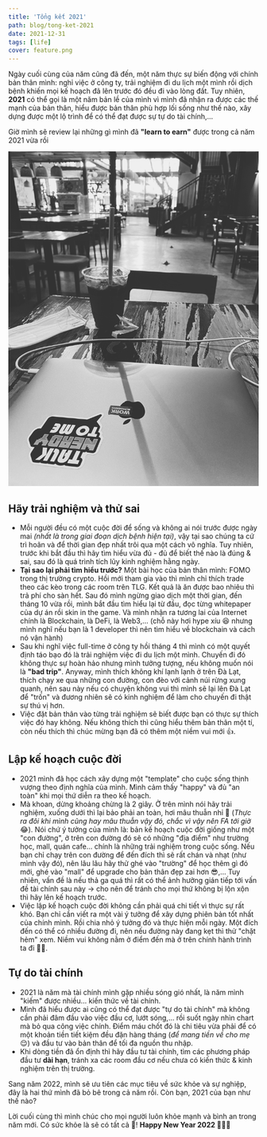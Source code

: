 ```yaml
---
title: 'Tổng kết 2021'
path: blog/tong-ket-2021
date: 2021-12-31
tags: [life]
cover: feature.png
---
```


Ngày cuối cùng của năm cũng đã đến, một năm thực sự biến động với chính bản thân mình: nghỉ việc ở công ty, trải nghiệm đi du lịch một mình rồi dịch bệnh khiến mọi kế hoạch đã lên trước đó đều đi vào lòng đất. Tuy nhiên, **2021** có thể gọi là một năm bản lề của mình vì mình đã nhận ra được các thế mạnh của bản thân, hiểu được bản thân phù hợp lối sống như thế nào, xây dựng được một lộ trình để có thể đạt được sự tự do tài chính,...

Giờ mình sẽ review lại những gì mình đã **"learn to earn"** được trong cả năm 2021 vừa rồi

![](./tch.jpg)

## Hãy trải nghiệm và thử sai

- Mỗi người đều có một cuộc đời để sống và không ai nói trước được ngày mai _(nhất là trong giai đoạn dịch bệnh hiện tại)_, vậy tại sao chúng ta cứ trì hoãn và để thời gian đẹp nhất trôi qua một cách vô nghĩa. Tuy nhiên, trước khi bắt đầu thì hãy tìm hiểu vừa đủ - đủ để biết thế nào là đúng & sai, sau đó là quá trình tích lũy kinh nghiệm hằng ngày.
- **Tại sao lại phải tìm hiểu trước?** Một bài học của bản thân mình: FOMO trong thị trường crypto. Hồi mới tham gia vào thì mình chỉ thích trade theo các kèo trong các room trên TLG. Kết quả là ăn được bao nhiêu thì trả phí cho sàn hết. Sau đó mình ngừng giao dịch một thời gian, đến tháng 10 vừa rồi, mình bắt đầu tìm hiểu lại từ đầu, đọc từng whitepaper của dự án rồi skin in the game. Và mình nhận ra tương lai của Internet chính là Blockchain, là DeFi, là Web3,... (chỗ này hơi hype xíu 😆 nhưng mình nghĩ nếu bạn là 1 developer thì nên tìm hiểu về blockchain và cách nó vận hành)
- Sau khi nghĩ việc full-time ở công ty hồi tháng 4 thì mình có một quyết định táo bạo đó là trải nghiệm việc đi du lịch một mình. Chuyến đi đó không thực sự hoàn hảo nhưng mình tưởng tượng, nếu không muốn nói là **"bad trip"**. Anyway, mình thích không khí lạnh lạnh ở trên Đà Lạt, thích chạy xe qua những con đường, con đèo với cảnh núi rừng xung quanh, nên sau này nếu có chuyện không vui thì mình sẽ lại lên Đà Lạt để "trốn" và đương nhiên sẽ có kinh nghiệm để làm cho chuyến đi thật sự thú vị hơn.
- Việc đặt bản thân vào từng trải nghiệm sẽ biết được bạn có thực sự thích việc đó hay không. Nếu không thích thì cũng hiểu thêm bản thân một tí, còn nếu thích thì chúc mừng bạn đã có thêm một niềm vui mới 👍.

## Lập kế hoạch cuộc đời

- 2021 mình đã học cách xây dựng một "template" cho cuộc sống thịnh vượng theo định nghĩa của mình. Mình cảm thấy "happy" và đủ "an toàn" khi mọi thứ diễn ra theo kế hoạch.
- Mà khoan, dừng khoảng chừng là 2 giây. Ở trên mình nói hãy trải nghiệm, xuống dưới thì lại bảo phải an toàn, hơi mâu thuẫn nhỉ 🤔 (_Thực ra đôi khi mình cũng hay mâu thuẫn vậy đó, chắc vì vậy nên FA tới giờ_ 😂). Nói chứ ý tưởng của mình là: bản kế hoạch cuộc đời giống như một "con đường", ở trên con đường đó sẽ có những "địa điểm" như trường học, mall, quán cafe... chính là những trải nghiệm trong cuộc sống. Nếu bạn chỉ chạy trên con đường để đến đích thì sẽ rất chán và nhạt (như mình vậy đó), nên lâu lâu hãy thử ghé vào "trường" để học thêm gì đó mới, ghé vào "mall" để upgrade cho bản thân đẹp zai hơn 😎,... Tuy nhiên, vấn đề là nếu thả ga quá thì rất có thể ảnh hưởng gián tiếp tới vấn đề tài chính sau này -> cho nên để tránh cho mọi thứ không bị lộn xộn thì hãy lên kế hoạch trước.
- Việc lập kế hoạch cuộc đời không cần phải quá chi tiết vì thực sự rất khó. Bạn chỉ cần viết ra một vài ý tưởng để xây dựng phiên bản tốt nhất của chính mình. Rồi chia nhỏ ý tưởng đó và thực hiện mỗi ngày. Một đích đến có thể có nhiều đường đi, nên nếu đường này đang kẹt thì thử "chặt hẻm" xem. Niềm vui không nằm ở điểm đến mà ở trên chính hành trình ta đi 🏃‍♂️.

## Tự do tài chính

- 2021 là năm mà tài chính mình gặp nhiều sóng gió nhất, là năm mình "kiếm" được nhiều... kiến thức về tài chính.
- Mình đã hiểu được ai cũng có thể đạt được "tự do tài chính" mà không cần phải đâm đầu vào việc đầu cơ, lướt sóng,... rồi suốt ngày nhìn chart mà bỏ qua công việc chính. Điểm máu chốt đó là chi tiêu vừa phải để có một khoản tiền tiết kiệm đều đặn hàng tháng (_để mang tiền về cho mẹ_ 😌) và đầu tư vào bản thân để tối đa nguồn thu nhập.
- Khi dòng tiền đã ổn định thì hãy đầu tư tài chính, tìm các phương pháp đầu tư **dài hạn**, tránh xa các room đầu cơ nếu chưa có kiến thức & kinh nghiệm trên thị trường.

Sang năm 2022, mình sẽ ưu tiên các mục tiêu về sức khỏe và sự nghiệp, đây là hai thứ mình đã bỏ bê trong cả năm rồi. Còn bạn, 2021 của bạn như thế nào?

Lời cuối cùng thì mình chúc cho mọi người luôn khỏe mạnh và bình an trong năm mới. Có sức khỏe là sẽ có tất cả 💪! **Happy New Year 2022 🚀🚀🚀**
